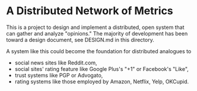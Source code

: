 # A Distributed Network of Metrics

This is a project to design and implement a distributed, open system that can gather and analyze "opinions." The majority of development has been toward a design document, see DESIGN.md in this directory.

A system like this could become the foundation for distributed analogues to

- social news sites like Reddit.com,
- social sites' rating feature like Google Plus's "+1" or Facebook's "Like",
- trust systems like PGP or Advogato,
- rating systems like those employed by Amazon, Netflix, Yelp, OKCupid.
